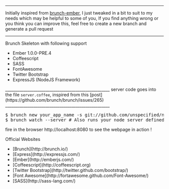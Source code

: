 _______________________________________
Initially inspired from [brunch-ember](https://github.com/icholy/ember-brunch), I just tweaked in a bit to suit to my needs which may be helpful to some of you, If you find anything wrong or you think you can improve this, feel free to create a new branch and generate a pull request
________________________________________

Brunch Skeleton with following support

<ul>
  <li> Ember 1.0.0-PRE.4
  <li> Coffeescript
  <li> SASS
  <li> FontAwesome
  <li> Twitter Bootstrap
  <li> ExpressJS (NodeJS Framework)
</ul>
____________________________________________________
server code goes into the file <code>server.coffee</code>,
inspired from this [post](https://github.com/brunch/brunch/issues/265)
____________________________________________________
<pre>
$ brunch new your_app_name -s git://github.com/unspecified/node-ember-brunch.git
$ brunch watch --server # Also runs your node server defined in server.coffee file :)
</pre>

fire in the browser http://localhost:8080 to see the webpage in action !

Official Websites
<ul>
  <li>[Brunch](http://brunch.io/)
  <li>[Express](http://expressjs.com/)
  <li>[Ember](http://emberjs.com/)
  <li>[Coffeescript](http://coffeescript.org)
  <li>[Twitter Bootstrap](http://twitter.github.com/bootstrap/)
  <li>[Font Awesome](http://fortawesome.github.com/Font-Awesome/)
  <li>[SASS](http://sass-lang.com/)
